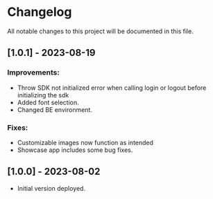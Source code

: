 # Changelog

All notable changes to this project will be documented in this file.

## [1.0.1] - 2023-08-19

### Improvements: 
+ Throw SDK not initialized error when calling login or logout before initializing the sdk
+ Added font selection.
+ Changed BE environment.

### Fixes:
+ Customizable images now function as intended
+ Showcase app includes some bug fixes.

## [1.0.0] - 2023-08-02

- Initial version deployed.
